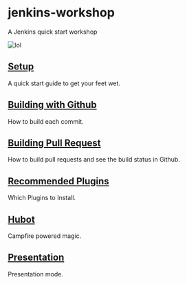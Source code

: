 jenkins-workshop
================

A Jenkins quick start workshop

![lol](https://wiki.jenkins-ci.org/download/attachments/60916342/16116996.jpg?version=1&modificationDate=1332845378000)

## [Setup](https://github.com/alexfish/jenkins-workshop/blob/master/setup.md)

A quick start guide to get your feet wet.

## [Building with Github](https://github.com/alexfish/jenkins-workshop/blob/master/github.md)

How to build each commit.

## [Building Pull Request](https://github.com/alexfish/jenkins-workshop/blob/master/pull_requests.md)

How to build pull requests and see the build status in Github.

## [Recommended Plugins](https://github.com/alexfish/jenkins-workshop/blob/master/plugins.md)

Which Plugins to Install.

## [Hubot](https://github.com/alexfish/jenkins-workshop/blob/master/hubot.md)

Campfire powered magic.

## [Presentation](http://alexfish.github.io/jenkins-workshop)

Presentation mode.
